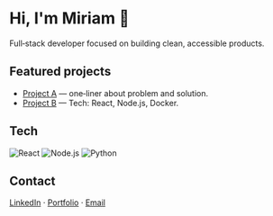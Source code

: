 # Hi, I'm Miriam 👋

Full‑stack developer focused on building clean, accessible products.

## Featured projects
- [Project A](https://link) — one‑liner about problem and solution.
- [Project B](https://link) — Tech: React, Node.js, Docker.

## Tech
![React](https://img.shields.io/badge/React-20232A?logo=react&logoColor=61DAFB) ![Node.js](https://img.shields.io/badge/Node.js-43853D?logo=node.js&logoColor=white) ![Python](https://img.shields.io/badge/Python-3776AB?logo=python&logoColor=white)

## Contact
[LinkedIn](https://link) · [Portfolio](https://link) · [Email](mailto:you@example.com)
